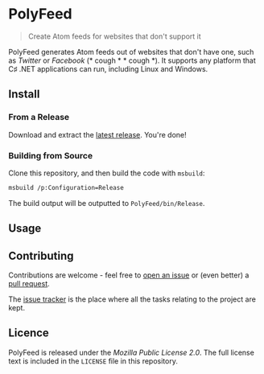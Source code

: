 # PolyFeed

> Create Atom feeds for websites that don't support it  

PolyFeed generates Atom feeds out of websites that don't have one, such as _Twitter_ or _Facebook_ (* cough * * cough *). It supports any platform that C&sharp; .NET applications can run, including Linux and Windows.


## Install

### From a Release
Download and extract the [latest release](https://github.com/sbrl/PolyFeed/releases/latest). You're done!

### Building from Source

Clone this repository, and then build the code with `msbuild`:

```bash
msbuild /p:Configuration=Release
```

The build output will be outputted to `PolyFeed/bin/Release`.


## Usage




## Contributing
Contributions are welcome - feel free to [open an issue](https://github.com/sbrl/PolyFeed/issues/new) or (even better) a [pull request](https://github.com/sbrl/PolyFeed/compare).

The [issue tracker](https://github.com/sbrl/PolyFeed/issues) is the place where all the tasks relating to the project are kept.


## Licence
PolyFeed is released under the _Mozilla Public License 2.0_. The full license text is included in the `LICENSE` file in this repository.
